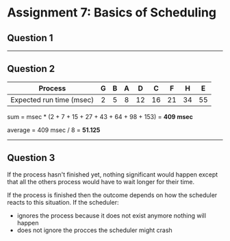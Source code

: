 # Assignment 7: Basics of Scheduling

## Question 1


---
## Question 2
|          Process         | G | B | A |  D |  C |  F |  H |  E |
|:------------------------:|:-:|:-:|:-:|:--:|:--:|:--:|:--:|:--:|
| Expected run time (msec) | 2 | 5 | 8 | 12 | 16 | 21 | 34 | 55 |

sum = msec * (2 + 7 + 15 + 27 + 43 + 64 + 98 + 153) = __409 msec__

average = 409 msec / 8 = __51.125__

---
## Question 3
If the process hasn't finished yet, nothing significant would happen except that all the others process would have to wait longer for their time.

If the process is finished then the outcome depends on how the scheduler reacts to this situation. If the scheduler:
- ignores the process because it does not exist anymore nothing will happen
- does not ignore the procces the scheduler might crash
